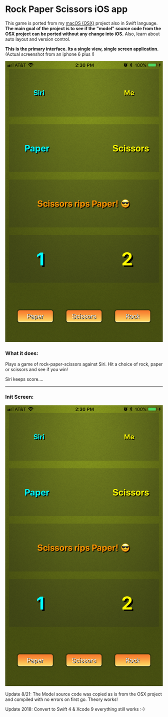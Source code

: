 # Rock Paper Scissors iOS app


This game is ported from my [macOS (OSX)](https://github.com/codeRomeo/RockPaperScissorsOSX) project also in Swift language. 
**The main goal of the project is to see if the "model" source code from the OSX project can be ported without any change 
into iOS.** Also, learn about auto layout and  version control. 
 
**This is the primary interface. Its a single view, single screen application.**  
(Actual screenshot from an iphone 6 plus !)

![alt tag](https://github.com/codeRomeo/rockPaperiOS/blob/master/RPS_iOS-iPhone6.png)

### What it does:
Plays a game of rock-paper-scissors against Siri. Hit a choice of rock, paper or scissors and see if you win!

Siri keeps score....
***
### Init Screen: 

![alt tag](https://github.com/codeRomeo/rockPaperiOS/blob/master/RPS_iOS-iPhone6.png)

Update 8/21: The Model source code was copied as is from the OSX project and compiled with no errors on first go. Theory works!


Update 2018: Convert to Swift 4 & Xcode 9 
everything still works :-)
